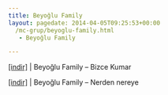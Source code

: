 ```yaml
---
title: Beyoğlu Family
layout: pagedate: 2014-04-05T09:25:53+00:00
  /mc-grup/beyoglu-family.html
   - Beyoğlu Family

---
```

<a href="https://cloud.mail.ru/public/53b50006e416/Beyoglu%20Family%20-%20Bizce%20Kumar" target="_blank">[indir]</a> | Beyoğlu Family &#8211; Bizce Kumar

<a href="https://cloud.mail.ru/public/c014e7f6f9ba/Beyoglu%20Family%20-%20Nerden%20Nereye" target="_blank">[indir]</a> | Beyoğlu Family &#8211; Nerden nereye